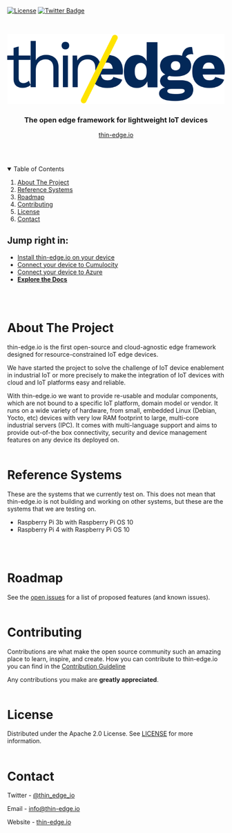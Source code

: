 [![License](https://img.shields.io/badge/License-Apache%202.0-blue.svg)](LICENSE.txt)
[![Twitter Badge](https://img.shields.io/twitter/follow/thin_edge_io?style=social)](https://twitter.com/thin_edge_io)

<!-- PROJECT LOGO -->
<br />
<p align="center">
  <a href="https://thin-edge.io">
    <img src="images/thin-edge-logo.png" alt="Logo">
  </a>

  <h3 align="center">The open edge framework for lightweight IoT devices</h3>
  <p align="center"><a href="https://thin-edge.io">thin-edge.io</a></p>
  <br />
  <br />
</p>

<!-- TABLE OF CONTENTS -->
<details open="open">
  <summary>Table of Contents</summary>
  <ol>
    <li><a href="#about-the-project">About The Project</a></li>
    <li><a href="#reference-systems">Reference Systems</a></li>
    <li><a href="#roadmap">Roadmap</a></li>
    <li><a href="#contributing">Contributing</a></li>
    <li><a href="#license">License</a></li>
    <li><a href="#contact">Contact</a></li>
  </ol>
</details>

## Jump right in:
* [Install thin-edge.io on your device](docs/src/howto-guides/002_installation.md)
* [Connect your device to Cumulocity](docs/src/tutorials/connect-c8y.md)
* [Connect your device to Azure](docs/src/tutorials/connect-azure.md)
* [**Explore the Docs**](docs/src/SUMMARY.md)
<br/>
<br/>

<!-- ABOUT THE PROJECT -->
# About The Project

thin-edge.io is the first open-source and cloud-agnostic edge framework designed for resource-constrained IoT edge devices.

We have started the project to solve the challenge of IoT device enablement in industrial IoT or more precisely to make the integration of IoT devices with cloud and IoT platforms easy and reliable.

With thin-edge.io we want to provide re-usable and modular components, which are not bound to a specific IoT platform, domain model or vendor. It runs on a wide variety of hardware, from small, embedded Linux (Debian, Yocto, etc) devices with very low RAM footprint to large, multi-core industrial servers (IPC). It comes with multi-language support and aims to provide out-of-the box connectivity, security and device management features on any device its deployed on.
<br/>
<br/>

<!-- REFERENCESYSTEMS -->

# Reference Systems
These are the systems that we currently test on. This does not mean that thin-edge.io is not building and working on other systems, but these are the systems that we are testing on.

* Raspberry Pi 3b with Raspberry Pi OS 10
* Raspberry Pi 4 with Raspberry Pi OS 10
<br/>
<br/>

<!-- ROADMAP -->
# Roadmap

See the [open issues](https://github.com/thin-edge/thin-edge.io/issues) for a list of proposed features (and known issues).
<br/>
<br/>

<!-- CONTRIBUTING -->
# Contributing
Contributions are what make the open source community such an amazing place to learn, inspire, and create.
How you can contribute to thin-edge.io you can find in the [Contribution Guideline](CONTRIBUTING.md)

Any contributions you make are **greatly appreciated**.
<br/>
<br/>

<!-- LICENSE -->
# License

Distributed under the Apache 2.0 License. See [LICENSE](LICENSE.txt) for more information.
<br/>
<br/>

<!-- CONTACT -->
# Contact

Twitter - [@thin_edge_io](https://twitter.com/thin_edge_io)

Email - [info@thin-edge.io](mailto:info@thin-edge.io)

Website - [thin-edge.io](https://thin-edge.io)
